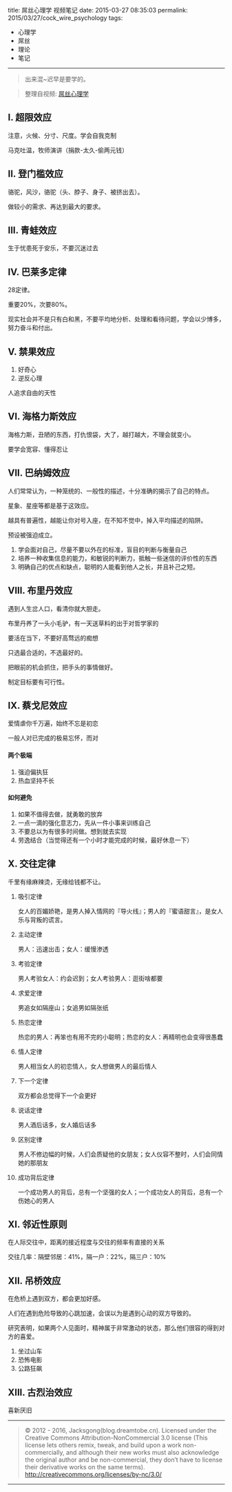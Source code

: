 title: 屌丝心理学 视频笔记
date: 2015-03-27 08:35:03
permalink: 2015/03/27/cock_wire_psychology
tags:
- 心理学
- 屌丝
- 理论
- 笔记

---

>出来混~迟早是要学的。

> 整理自视频: [屌丝心理学](http://i.youku.com/u/UMTQzOTMzOTY5Mg==)

## I. 超限效应

注意，火候、分寸、尺度。学会自我克制

马克吐温，牧师演讲（捐款-太久-偷两元钱）

<!--more-->

## II. 登门槛效应

骆驼，风沙，骆驼（头、脖子、身子、被挤出去）。

做较小的需求、再达到最大的要求。


## III. 青蛙效应

生于忧患死于安乐，不要沉迷过去

## IV. 巴莱多定律

28定律。

重要20%，次要80%。

现实社会并不是只有白和黑，不要平均地分析、处理和看待问题，学会以少博多，努力奋斗和付出。

## V. 禁果效应

1. 好奇心
2. 逆反心理

人追求自由的天性

## VI. 海格力斯效应

海格力斯，丑陋的东西，打仇恨袋，大了，越打越大，不理会就变小。

要学会宽容、懂得忍让

## VII. 巴纳姆效应

人们常常认为，一种笼统的、一般性的描述，十分准确的揭示了自己的特点。

星象、星座等都是基于这效应。

越具有普遍性，越能让你对号入座，在不知不觉中，掉入平均描述的陷阱。

预设被强迫成立。

1. 学会面对自己，尽量不要以外在的标准，盲目的判断与衡量自己
2. 培养一种收集信息的能力，和敏锐的判断力，抵触一些迷信的评价性的东西
3. 明确自己的优点和缺点，聪明的人能看到他人之长，并且补己之短。



## VIII. 布里丹效应
遇到人生岔人口，看清你就大胆走。

布里丹养了一头小毛驴，有一天送草料的出于对哲学家的

要活在当下，不要好高骛远的痴想

只选最合适的，不选最好的。

把眼前的机会抓住，把手头的事情做好。

制定目标要有可行性。

## IX. 蔡戈尼效应

爱情虐你千万遍，始终不忘是初恋

一般人对已完成的极易忘怀，而对

#### 两个极端

1. 强迫偏执狂
2. 热血坚持不长

#### 如何避免

1. 如果不值得去做，就勇敢的放弃
2. 一点一滴的强化意志力，先从一件小事来训练自己
3. 不要总以为有很多时间做。想到就去实现
4. 劳逸结合（当觉得还有一个小时才能完成的时候，最好休息一下）

## X. 交往定律

千里有缘麻辣烫，无缘给钱都不让。

1. 吸引定律

	女人的百媚娇艳，是男人掉入情网的『导火线』；男人的『蜜语甜言』，是女人乐与背叛的谎言。

2. 主动定律

	男人：迅速出击；女人：缓慢渗透

3. 考验定律

	男人考验女人：约会迟到；女人考验男人：逛街啥都要

4. 求爱定律

	男追女如隔座山；女追男如隔张纸

5. 热恋定律

	热恋的男人：再笨也有用不完的小聪明；热恋的女人：再精明也会变得很愚蠢

6. 情人定律

	男人相当女人的初恋情人，女人想做男人的最后情人

7. 下一个定律

	双方都会总觉得下一个会更好

8. 说话定律

	男人酒后话多，女人婚后话多

9. 区别定律

	男人不修边幅的时候，人们会质疑他的女朋友；女人仪容不整时，人们会同情她的那朋友

10. 成功背后定律

	一个成功男人的背后，总有一个坚强的女人；一个成功女人的背后，总有一个伤她心的男人

## XI. 邻近性原则

在人际交往中，距离的接近程度与交往的频率有直接的关系

交往几率：隔壁邻居：41%，隔一户：22%，隔三户：10%


## XII. 吊桥效应

在危桥上遇到双方，都会更加好感。

人们在遇到危险导致的心跳加速，会误以为是遇到心动的双方导致的。

研究表明，如果两个人见面时，精神属于非常激动的状态，那么他们很容的得到对方的喜爱。

1. 坐过山车
2. 恐怖电影
3. 公路狂飙


## XIII. 古烈治效应

喜新厌旧

---

> © 2012 - 2016, Jacksgong(blog.dreamtobe.cn). Licensed under the Creative Commons Attribution-NonCommercial 3.0 license (This license lets others remix, tweak, and build upon a work non-commercially, and although their new works must also acknowledge the original author and be non-commercial, they don’t have to license their derivative works on the same terms). http://creativecommons.org/licenses/by-nc/3.0/

---
